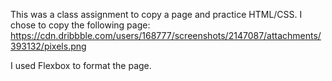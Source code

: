This was a class assignment to copy a page
and practice HTML/CSS. I chose to copy the
following page:
https://cdn.dribbble.com/users/168777/screenshots/2147087/attachments/393132/pixels.png

I used Flexbox to format the page.
